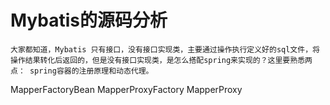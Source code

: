 # Mybatis的源码分析


	大家都知道，Mybatis 只有接口，没有接口实现类，主要通过操作执行定义好的sql文件，将操作结果转化后返回的，但是没有接口实现类，是怎么搭配spring来实现的？这里要熟悉两点： spring容器的注册原理和动态代理。

MapperFactoryBean MapperProxyFactory  MapperProxy
